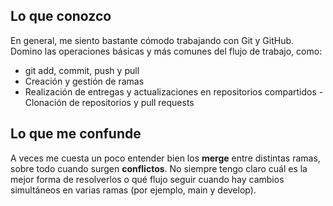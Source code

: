 ## Lo que conozco

En general, me siento bastante cómodo trabajando con Git y GitHub.
Domino las operaciones básicas y más comunes del flujo de trabajo, como:
- git add, commit, push y pull
- Creación y gestión de ramas
- Realización de entregas y actualizaciones en repositorios compartidos
-Clonación de repositorios y pull requests

## Lo que me confunde
A veces me cuesta un poco entender bien los **merge** entre distintas ramas, sobre todo cuando surgen **conflictos**.
No siempre tengo claro cuál es la mejor forma de resolverlos o qué flujo seguir cuando hay cambios simultáneos en varias ramas (por ejemplo, main y develop).
